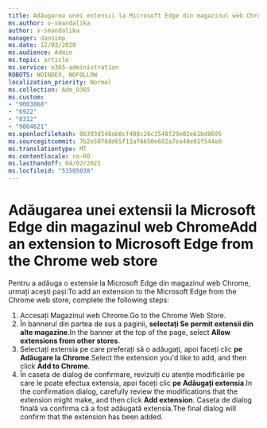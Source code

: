 ```yaml
---
title: Adăugarea unei extensii la Microsoft Edge din magazinul web Chrome
ms.author: v-smandalika
author: v-smandalika
manager: dansimp
ms.date: 12/03/2020
ms.audience: Admin
ms.topic: article
ms.service: o365-administration
ROBOTS: NOINDEX, NOFOLLOW
localization_priority: Normal
ms.collection: Adm_O365
ms.custom:
- "9003868"
- "6922"
- "8312"
- "9004621"
ms.openlocfilehash: 0b393d548ab8cf408c26c1548f29e02e61bd8695
ms.sourcegitcommit: 7b2e5078dd65f11af6650e692a7ea48e91f544e0
ms.translationtype: MT
ms.contentlocale: ro-RO
ms.lasthandoff: 04/02/2021
ms.locfileid: "51505038"
---
```

# <a name="add-an-extension-to-microsoft-edge-from-the-chrome-web-store"></a><span data-ttu-id="20dab-102">Adăugarea unei extensii la Microsoft Edge din magazinul web Chrome</span><span class="sxs-lookup"><span data-stu-id="20dab-102">Add an extension to Microsoft Edge from the Chrome web store</span></span>

<span data-ttu-id="20dab-103">Pentru a adăuga o extensie la Microsoft Edge din magazinul web Chrome, urmați acești pași:</span><span class="sxs-lookup"><span data-stu-id="20dab-103">To add an extension to the Microsoft Edge from the Chrome web store, complete the following steps:</span></span>

1. <span data-ttu-id="20dab-104">Accesați Magazinul web Chrome.</span><span class="sxs-lookup"><span data-stu-id="20dab-104">Go to the Chrome Web Store.</span></span>
2. <span data-ttu-id="20dab-105">În bannerul din partea de sus a paginii, **selectați Se permit extensii din alte magazine**.</span><span class="sxs-lookup"><span data-stu-id="20dab-105">In the banner at the top of the page, select **Allow extensions from other stores**.</span></span>
3. <span data-ttu-id="20dab-106">Selectați extensia pe care preferați să o adăugați, apoi faceți clic **pe Adăugare la Chrome**.</span><span class="sxs-lookup"><span data-stu-id="20dab-106">Select the extension you'd like to add, and then click **Add to Chrome**.</span></span>
4. <span data-ttu-id="20dab-107">În caseta de dialog de confirmare, revizuiți cu atenție modificările pe care le poate efectua extensia, apoi faceți clic **pe Adăugați extensia**.</span><span class="sxs-lookup"><span data-stu-id="20dab-107">In the confirmation dialog, carefully review the modifications that the extension might make, and then click **Add extension**.</span></span>
<span data-ttu-id="20dab-108">Caseta de dialog finală va confirma că a fost adăugată extensia.</span><span class="sxs-lookup"><span data-stu-id="20dab-108">The final dialog will confirm that the extension has been added.</span></span>